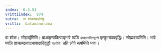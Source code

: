 ```yaml
---
index:  6.3.51
vrittiindex:  974
sutra:  वा शोकष्यञ्रोगेषु
vritti:  balamanorama 
---
```


वा शोक। सौहार्द्यमिति। ब्राआहृणादित्वाद्भावे ष्यञि `ह्मद्भगसिन्द्वन्ते` इत्युभयपदवृद्धिः। सौह्मदय्यमिति। भावे ष्यञि ह्मच्छब्दत्वाऽभावादादिवृद्धौ `यस्येति चे`ति लोपे रूपमिति भावः। 

